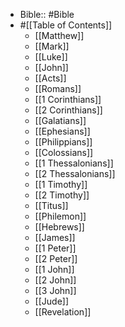 - Bible:: #Bible
- #[[Table of Contents]]
    - [[Matthew]]
    - [[Mark]]
    - [[Luke]]
    - [[John]]
    - [[Acts]]
    - [[Romans]]
    - [[1 Corinthians]]
    - [[2 Corinthians]]
    - [[Galatians]]
    - [[Ephesians]]
    - [[Philippians]]
    - [[Colossians]]
    - [[1 Thessalonians]]
    - [[2 Thessalonians]]
    - [[1 Timothy]]
    - [[2 Timothy]]
    - [[Titus]]
    - [[Philemon]]
    - [[Hebrews]]
    - [[James]]
    - [[1 Peter]]
    - [[2 Peter]]
    - [[1 John]]
    - [[2 John]]
    - [[3 John]]
    - [[Jude]]
    - [[Revelation]]
